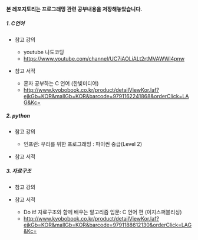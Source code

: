 #### 본 레포지토리는 프로그래밍 관련 공부내용을 저장해놓았습니다.

##### 1. C언어
  - 참고 강의
    - youtube 나도코딩
    - https://www.youtube.com/channel/UC7iAOLiALt2rtMVAWWl4pnw
  
  - 참고 서적
    - 혼자 공부하는 C 언어 (한빛미디어)
    - http://www.kyobobook.co.kr/product/detailViewKor.laf?ejkGb=KOR&mallGb=KOR&barcode=9791162241868&orderClick=LAG&Kc=


##### 2. python
  - 참고 강의
    - 인프런: 우리를 위한 프로그래밍 : 파이썬 중급(Level 2) 

  - 참고 서적



##### 3. 자료구조
  - 참고 강의


  - 참고 서적
    - Do it! 자료구조와 함께 배우는 알고리즘 입문: C 언어 편 (이지스퍼블리싱)
    - http://www.kyobobook.co.kr/product/detailViewKor.laf?ejkGb=KOR&mallGb=KOR&barcode=9791188612130&orderClick=LAG&Kc=
